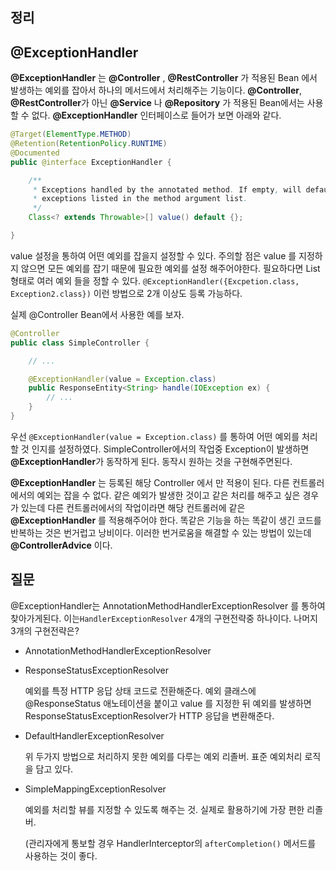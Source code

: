 ## 정리

## @ExceptionHandler

**@ExceptionHandler** 는 **@Controller** , **@RestController** 가 적용된 Bean 에서 발생하는 예외를 잡아서 하나의 메서드에서 처리해주는 기능이다.  **@Controller**, **@RestController**가 아닌 **@Service** 나 **@Repository** 가 적용된 Bean에서는 사용할 수 없다. **@ExceptionHandler** 인터페이스로 들어가 보면 아래와 같다.

```java
@Target(ElementType.METHOD)
@Retention(RetentionPolicy.RUNTIME)
@Documented
public @interface ExceptionHandler {

	/**
	 * Exceptions handled by the annotated method. If empty, will default to any
	 * exceptions listed in the method argument list.
	 */
	Class<? extends Throwable>[] value() default {};

}
```

value 설정을 통하여 어떤 예외를 잡을지 설정할 수 있다. 주의할 점은 value 를 지정하지 않으면 모든 예외를 잡기 때문에 필요한 예외를 설정 해주어야한다. 필요하다면 List형태로 여러 예외 들을 정할 수 있다. `@ExceptionHandler({Excpetion.class, Exception2.class})` 이런 방법으로 2개 이상도 등록 가능하다.

실제 @Controller Bean에서 사용한 예를 보자.

```java
@Controller
public class SimpleController {

    // ...

    @ExceptionHandler(value = Exception.class)
    public ResponseEntity<String> handle(IOException ex) {
        // ...
    }
}
```

우선 `@ExceptionHandler(value = Exception.class)` 를 통하여 어떤 예외를 처리 할 것 인지를 설정하였다. SimpleController에서의 작업중 Exception이 발생하면 **@ExceptionHandler**가 동작하게 된다. 동작시 원하는 것을 구현해주면된다.

**@ExceptionHandler** 는 등록된 해당 Controller 에서 만 적용이 된다. 다른 컨트롤러에서의 예외는 잡을 수 없다. 같은 예외가 발생한 것이고 같은 처리를 해주고 싶은 경우가 있는데 다른 컨트롤러에서의 작업이라면 해당 컨트롤러에 같은 **@ExceptionHandler** 를 적용해주어야 한다. 똑같은 기능을 하는 똑같이 생긴 코드를 반복하는 것은 번거럽고 낭비이다. 이러한 번거로움을 해결할 수 있는 방법이 있는데 **@ControllerAdvice** 이다.

## 질문

@ExceptionHandler는 AnnotationMethodHandlerExceptionResolver 를 통하여 찾아가게된다. 이는`HandlerExceptionResolver` 4개의 구현전략중 하나이다. 나머지 3개의 구현전략은?

- AnnotationMethodHandlerExceptionResolver
- ResponseStatusExceptionResolver

  예외를 특정 HTTP 응답 상태 코드로 전환해준다. 예외 클래스에 @ResponseStatus 애노테이션을 붙이고 value 를 지정한 뒤 예외를 발생하면 ResponseStatusExceptionResolver가 HTTP 응답을 변환해준다.

- DefaultHandlerExceptionResolver

  위 두가지 방법으로 처리하지 못한 예외를 다루는 예외 리졸버. 표준 예외처리 로직을 담고 있다.

- SimpleMappingExceptionResolver

  예외를 처리할 뷰를 지정할 수 있도록 해주는 것. 실제로 활용하기에 가장 편한 리졸버.

  (관리자에게 통보할 경우 HandlerInterceptor의 `afterCompletion()` 메서드를 사용하는 것이 좋다.